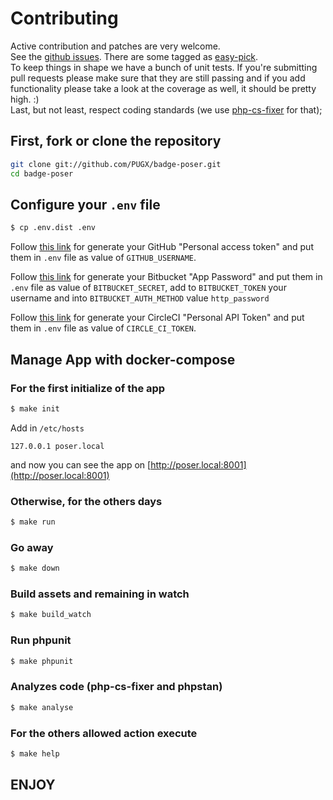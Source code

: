# Contributing

Active contribution and patches are very welcome.  
See the [github issues](https://github.com/PUGX/badge-poser/issues?state=open). 
There are some tagged as [easy-pick](https://github.com/PUGX/badge-poser/issues?labels=easy-pick&page=1&state=open).  
To keep things in shape we have a bunch of unit tests. If you're submitting pull requests please
make sure that they are still passing and if you add functionality please
take a look at the coverage as well, it should be pretty high. :)  
Last, but not least, respect coding standards
(we use [php-cs-fixer](https://github.com/FriendsOfPHP/PHP-CS-Fixer) for that);

## First, fork or clone the repository

```bash
git clone git://github.com/PUGX/badge-poser.git
cd badge-poser
```

## Configure your `.env` file

```bash
$ cp .env.dist .env
```

Follow [this link](https://github.com/settings/tokens) for generate your GitHub "Personal access token" and put them
 in `.env` file as value of `GITHUB_USERNAME`.
 
Follow [this link](https://bitbucket.org/account/settings/app-passwords/new) for generate your Bitbucket "App Password" and put them
 in `.env` file as value of `BITBUCKET_SECRET`, add to `BITBUCKET_TOKEN` your username and into `BITBUCKET_AUTH_METHOD` value `http_password`

Follow [this link](https://circleci.com/account/api) for generate your CircleCI "Personal API Token" and put them
 in `.env` file as value of `CIRCLE_CI_TOKEN`.

## Manage App with docker-compose

### For the first initialize of the app
```bash
$ make init
```
Add in `/etc/hosts`
```console
127.0.0.1 poser.local
```
and now you can see the app on [http://poser.local:8001](http://poser.local:8001)

### Otherwise, for the others days
```bash
$ make run
```

### Go away
```bash
$ make down
```

### Build assets and remaining in watch
```bash
$ make build_watch
```

### Run phpunit
``` bash
$ make phpunit
```

### Analyzes code (php-cs-fixer and phpstan)
``` bash
$ make analyse
```

### For the others allowed action execute
``` bash
$ make help
```

## ENJOY
